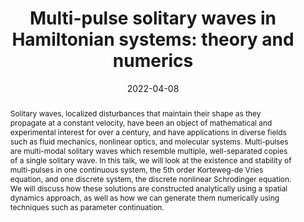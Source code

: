 ---
# Documentation: https://sourcethemes.com/academic/docs/managing-content/

title: "Multi-pulse solitary waves in Hamiltonian systems: theory and numerics"
event:
event_url: 
location: UT Dallas computational science seminar
address:
  street:
  city: 
  region:
  postcode:
  country:
summary: 
abstract: Solitary waves, localized disturbances that maintain their shape as they propagate at a constant velocity, have been an object of mathematical and experimental interest for over a century, and have applications in diverse fields such as fluid mechanics, nonlinear optics, and molecular systems. Multi-pulses are multi-modal solitary waves which resemble multiple, well-separated copies of a single solitary wave. In this talk, we will look at the existence and stability of multi-pulses in one continuous system, the 5th order Korteweg-de Vries equation, and one discrete system, the discrete nonlinear Schrodinger equation. We will discuss how these solutions are constructed analytically using a spatial dynamics approach, as well as how we can generate them numerically using techniques such as parameter continuation.

# Talk start and end times.
#   End time can optionally be hidden by prefixing the line with `#`.
date: 2022-04-08
# date_end: 2020-10-18
all_day: true

# Schedule page publish date (NOT talk date).
publishDate: 2022-04-08

authors: []
tags: []

# Is this a featured talk? (true/false)
featured: false

# Featured image
# To use, add an image named `featured.jpg/png` to your page's folder. 
# Focal points: Smart, Center, TopLeft, Top, TopRight, Left, Right, BottomLeft, Bottom, BottomRight.
image:
  caption: ""
  focal_point: ""
  preview_only: false

# Custom links (optional).
#   Uncomment and edit lines below to show custom links.
# links:
# - name: Follow
#   url: https://twitter.com
#   icon_pack: fab
#   icon: twitter

# Optional filename of your slides within your talk's folder or a URL.
url_slides:

url_code:
url_pdf:
url_video:

# Markdown Slides (optional).
#   Associate this talk with Markdown slides.
#   Simply enter your slide deck's filename without extension.
#   E.g. `slides = "example-slides"` references `content/slides/example-slides.md`.
#   Otherwise, set `slides = ""`.
slides: ""

# Projects (optional).
#   Associate this post with one or more of your projects.
#   Simply enter your project's folder or file name without extension.
#   E.g. `projects = ["internal-project"]` references `content/project/deep-learning/index.md`.
#   Otherwise, set `projects = []`.
projects: []
---
